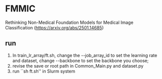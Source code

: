 # FMMIC
Rethinking Non-Medical Foundation Models for Medical Image Classification (https://arxiv.org/abs/2501.14685)


## run
1. In train_lr_array/ft.sh, change the --job_array_id to set the learning rate and dataset, change --backbone to set the backbone you choose;
2. revise the save or root path in Common_Main.py and dataset.py
3. run ``sh ft.sh'' in Slurm system
